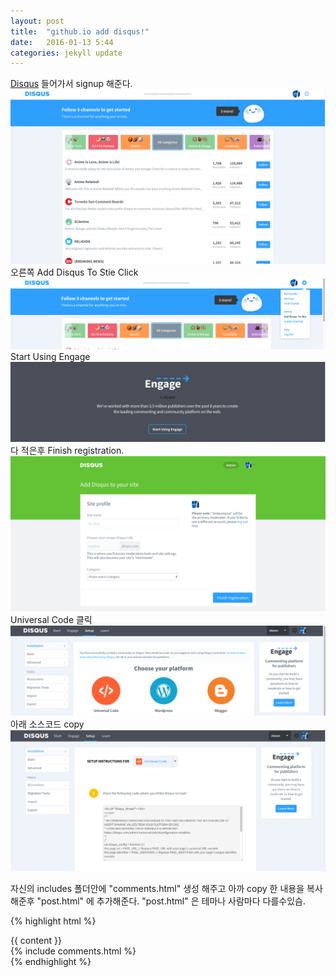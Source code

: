 ```yaml
---
layout: post
title:  "github.io add disqus!"
date:   2016-01-13 5:44
categories: jekyll update
---
```


<a href="https://disqus.com/">Disqus</a> 들어가서 signup 해준다.
![disqus1](https://raw.githubusercontent.com/ekeon/ekeon.github.io/master/image/disqus1.png)
오른쪽 Add Disqus To Stie Click
![disqus2](https://raw.githubusercontent.com/ekeon/ekeon.github.io/master/image/disqus2.png)
Start Using Engage
![disqus3](https://raw.githubusercontent.com/ekeon/ekeon.github.io/master/image/disqus3.png)
다 적은후 Finish registration.
![disqus4](https://raw.githubusercontent.com/ekeon/ekeon.github.io/master/image/disqus4.png)
Universal Code 클릭
![disqus5](https://raw.githubusercontent.com/ekeon/ekeon.github.io/master/image/disqus5.png)
아래 소스코드 copy
![disqus6](https://raw.githubusercontent.com/ekeon/ekeon.github.io/master/image/disqus6.png)

자신의 includes 폴더안에 "comments.html" 생성 해주고 아까 copy 한 내용을 복사해준후 "post.html" 에 추가해준다.
"post.html" 은 테마나 사람마다 다를수있슴.

{% highlight html %}
<!DOCTYPE html>
<html lang="en">
<head>
  <meta charset="utf-8">
  <meta name="viewport" content="width=device-width, initial-scale=1">
  <title>{% if page.title %}{{ page.title }}{% else %}{{ site.name }}{% endif %}</title>
  <link rel="stylesheet" href="//fonts.googleapis.com/css?family=Source+Sans+Pro:300,300i,600">
  <link rel="stylesheet" href="{{ site.baseurl }}/style.css">
  </head>
<body>
  <div class="container">
        <article class="content">
            {{ content }}
        <section class="comment">
        {% include comments.html %}
        </section>
    </article>
  </div>
</body>
</html>
{% endhighlight %}
